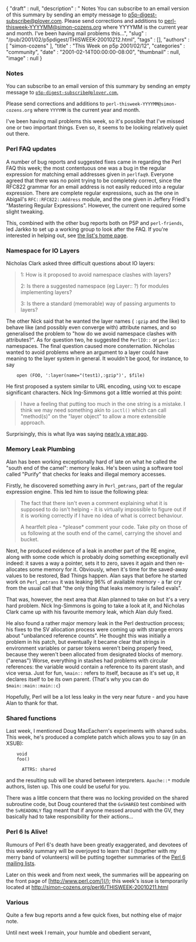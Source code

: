 {
   "draft" : null,
   "description" : " Notes You can subscribe to an email version of this summary by sending an empty message to p5p-digest-subscribe@plover.com. Please send corrections and additions to perl-thisweek-YYYYMM@simon-cozens.org where YYYYMM is the current year and month. I've been having mail problems this...",
   "slug" : "/pub/2001/02/p5pdigest/THISWEEK-20010212.html",
   "tags" : [],
   "authors" : [
      "simon-cozens"
   ],
   "title" : "This Week on p5p 2001/02/12",
   "categories" : "community",
   "date" : "2001-02-14T00:00:00-08:00",
   "thumbnail" : null,
   "image" : null
}



### <span id="Notes">Notes</span>

You can subscribe to an email version of this summary by sending an empty message to [`p5p-digest-subscribe@plover.com`.](mailto:p5p-digest-subscribe@plover.com)

Please send corrections and additions to `perl-thisweek-YYYYMM@simon-cozens.org` where `YYYYMM` is the current year and month.

I've been having mail problems this week, so it's possible that I've missed one or two important things. Even so, it seems to be looking relatively quiet out there.

### <span id="Perl_FAQ_updates">Perl FAQ updates</span>

A number of bug reports and suggested fixes came in regarding the Perl FAQ this week; the most contentuous one was a bug in the regular expression for matching email addresses given in `perlfaq9`. Everyone agreed that there was no point trying to be completely correct, since the RFC822 grammar for an email address is not easily reduced into a regular expression. There are complete regular expressions, such as the one in Abigail's `RFC::RFC822::Address` module, and the one given in Jeffery Friedl's "Mastering Regular Expressions". However, the current one required some slight tweaking.

This, combined with the other bug reports both on P5P and `perl-friends`, led Jarkko to set up a working group to look after the FAQ. If you're interested in helping out, see [the list's home page](http://lists.perl.org/showlist.cgi?name=perlfaq-workers).

### <span id="Namespace_for_IO_Layers">Namespace for IO Layers</span>

Nicholas Clark asked three difficult questions about IO layers:

> 1: How is it proposed to avoid namespace clashes with layers?
>
> 2: Is there a suggested namespace (eg Layer:: ?) for modules implementing layers?
>
> 3: Is there a standard (memorable) way of passing arguments to layers?

The other Nick said that he wanted the layer names ( `:gzip` and the like) to behave like (and possibly even converge with) attribute names, and so generalised the problem to "how do we avoid namespace clashes with attributes?". As for question two, he suggested the `PerlIO::` or `perlio::` namespaces. The final question caused more consternation. Nicholas wanted to avoid problems where an argument to a layer could have meaning to the layer system in general. It wouldn't be good, for instance, to say

        open (FOO, ':layer(name="(test1),:gzip")', $file)

He first proposed a system similar to URL encoding, using `%XX` to escape significant characters. Nick Ing-Simmons got a little worried at this point:

> I have a feeling that putting too much in the one string is a mistake. I think we may need something akin to `ioctl()` which can call "method(s)" on the "layer object" to allow a more extensible approach.

Surprisingly, this is what Ilya was saying [nearly a year ago](http://www.xray.mpe.mpg.de/mailing-lists/perl5-porters/2000-04/msg00098.html).

### <span id="Memory_Leak_Plumbing">Memory Leak Plumbing</span>

Alan has been working exceptionally hard of late on what he called the "south end of the camel": memory leaks. He's been using a software tool called "Purify" that checks for leaks and illegal memory accesses.

Firstly, he discovered something awry in `Perl_pmtrans`, part of the regular expression engine. This led him to issue the following plea:

> The fact that there isn't even a comment explaining what it is supposed to do isn't helping - it is virtually impossible to figure out if it is working correctly if I have no idea of what is correct behaviour.
>
> A heartfelt plea - \*please\* comment your code. Take pity on those of us following at the south end of the camel, carrying the shovel and bucket.

Next, he produced evidence of a leak in another part of the RE engine, along with some code which is probably doing something exceptionally evil indeed: it saves a way a pointer, sets it to zero, saves it again and then re-allocates some memory for it. Obviously, when it's time for the saved-away values to be restored, Bad Things happen. Alan says that before he started work on `Perl_pmtrans` it was leaking 96% of available memory - a far cry from the usual call that "the only thing that leaks memory is failed evals".

That was, however, the next area that Alan planned to take on but it's a very hard problem. Nick Ing-Simmons is going to take a look at it, and Nicholas Clark came up with his favourite memory leak, which Alan duly fixed.

He also found a rather major memory leak in the Perl destruction process; his fixes to the SV allocation process were coming up with strange errors about "unbalanced reference counts". He thought this was initially a problem in his patch, but eventually it became clear that strings in environment variables or parser tokens weren't being properly freed, because they weren't been allocated from designated blocks of memory. ("arenas") Worse, everything in stashes had problems with circular references: the variable would contain a reference to its parent stash, and vice versa. Just for fun, `%main::` refers to itself, because as it's set up, it declares itself to be its own parent. (That's why you can do `$main::main::main::c`)

Hopefully, Perl will be a lot less leaky in the very near future - and you have Alan to thank for that.

### <span id="Shared_functions">Shared functions</span>

Last week, I mentioned Doug MacEachern's experiments with shared subs. This week, he's produced a complete patch which allows you to say (in an XSUB):

        void
        foo()

          ATTRS: shared

and the resulting sub will be shared between interpreters. `Apache::*` module authors, listen up. This one could be useful for you.

There was a little concern that there was no locking provided on the shared subroutine code, but Doug countered that the `GvSHARED` test combined with the `SvREADONLY` flag meant that if anyone messed around with the GV, they basically had to take responsibility for their actions...

### <span id="Perl_6_Is_Alive">Perl 6 Is Alive!</span>

Rumours of Perl 6's death have been greatly exaggerated, and devotees of this weekly summary will be overjoyed to learn that I (together with my merry band of volunteers) will be putting together summaries of the [Perl 6 mailing lists](http://dev.perl.org/lists).

Later on this week and from next week, the summaries will be appearing on the front page of [http://www.perl.com/](/); this week's issue is temporarily located at <http://simon-cozens.org/perl6/THISWEEK-20010211.html>

### <span id="Various">Various</span>

Quite a few bug reports annd a few quick fixes, but nothing else of major note.

Until next week I remain, your humble and obedient servant,
